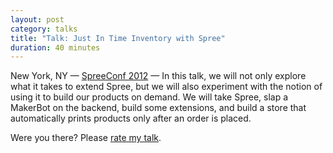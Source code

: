 ```yaml
---
layout: post
category: talks
title: "Talk: Just In Time Inventory with Spree"
duration: 40 minutes
---
```


<div class="slides">
<script src="http://speakerdeck.com/embed/4f3d969edf5d290022000228.js">enable javascript to see slides</script>
</div>

New York, NY &mdash; [SpreeConf 2012][location] &mdash; In this talk, we will
not only explore what it takes to extend Spree, but we will also experiment with
the notion of using it to build our products on demand. We will take Spree, slap
a MakerBot on the backend, build some extensions, and build a store that
automatically prints products only after an order is placed.

Were you there? Please [rate my talk](http://spkr8.com/t/9284).

[location]: http://spreeconf.com/
